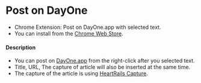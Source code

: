 Post on DayOne
==============

- Chrome Extension: Post on DayOne.app with selected text.
- You can install from the [Chrome Web Store](https://chrome.google.com/webstore/detail/post-on-dayone/oginjfnngcekdplhalipphpaijhefidj).

#### Description
- You can post on [DayOne.app](http://dayoneapp.com/) from the right-click after you selected text. 
- Title, URL, The capture of article will also be inserted at the same time.
- The capture of the article is using [HeartRails Capture](http://capture.heartrails.com/).
